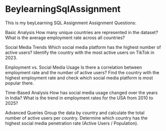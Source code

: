 # BeylearningSqlAssignment
This is my beyLearning SQL Assignment
Assignment Questions:

Basic Analysis
How many unique countries are represented in the dataset? 
What is the average employment rate across all countries? 


Social Media Trends 
Which social media platform has the highest number of active users? 
Identify the country with the most active users on TikTok in 2023. 


Employment vs. Social Media Usage 
Is there a correlation between employment rate and the number of active users? 
Find the country with the highest employment rate and check which social media platform is most popular there. 


Time-Based Analysis
How has social media usage changed over the years in India?
What is the trend in employment rates for the USA from 2010 to 2025? 


Advanced Queries
Group the data by country and calculate the total number of active users per country. 
Determine which country has the highest social media penetration rate (Active Users / Population). 
